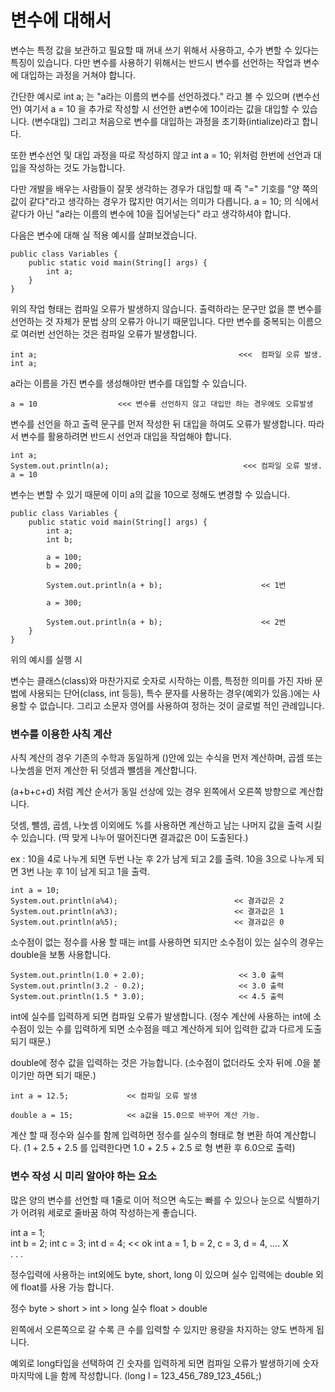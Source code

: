 
# 변수에 대해서


변수는 특정 값을 보관하고 필요할 때 꺼내 쓰기 위해서 사용하고, 수가 변할 수 있다는 특징이 있습니다.
다만 변수를 사용하기 위해서는 반드시 변수를 선언하는 작업과 변수에 대입하는 과정을 거쳐야 합니다.

간단한 예시로 int a; 는 "a라는 이름의 변수를 선언하겠다." 라고 볼 수 있으며
(변수선언)
여기서 a = 10 을 추가로 작성할 시 선언한 a변수에 10이라는 값을 대입할 수 있습니다. (변수대입)
그리고 처음으로 변수를 대입하는 과정을 초기화(intialize)라고 합니다.

또한 변수선언 및 대입 과정을 따로 작성하지 않고
int a = 10;
위처럼 한번에 선언과 대입을 작성하는 것도 가능합니다.

다만 개발을 배우는 사람들이 잘못 생각하는 경우가 대입할 때 즉 "=" 기호를 "양 쪽의 값이 같다"라고 생각하는 경우가 많지만 여기서는 의미가 다릅니다.
a = 10; 의 식에서 같다가 아닌 "a라는 이름의 변수에 10을 집어넣는다" 라고 생각하셔야 합니다.



다음은 변수에 대해 실 적용 예시를 살펴보겠습니다.

```
public class Variables {
	public static void main(String[] args) {
		int a;
	}
}		
```

위의 작업 형태는 컴파일 오류가 발생하지 않습니다. 출력하라는 문구만 없을 뿐 변수를 선언하는 것 자체가 문법 상의 오류가 아니기 때문입니다.
다만 변수를 중복되는 이름으로 여러번 선언하는 것은 컴파일 오류가 발생합니다.

```
int a;                                             <<<  컴파일 오류 발생.
int a;
```

a라는 이름을 가진 변수를 생성해야만 변수를 대입할 수 있습니다.

```
a = 10                  <<< 변수를 선언하지 않고 대입만 하는 경우에도 오류발생
```

변수를 선언을 하고 출력 문구를 먼저 작성한 뒤 대입을 하여도 오류가 발생합니다.
따라서 변수를 활용하려면 반드시 선언과 대입을 작업해야 합니다.

```
int a;
System.out.println(a);                              <<< 컴파일 오류 발생.
a = 10
```

변수는 변할 수 있기 때문에 이미 a의 값을 10으로 정해도 변경할 수 있습니다.

```
public class Variables {
	public static void main(String[] args) {
		int a;		
		int b;
		
		a = 100; 
		b = 200;
		
		System.out.println(a + b);                      << 1번
		
		a = 300;
		
		System.out.println(a + b);                      << 2번
	}
}
```

위의 예시를 실행 시

변수는 클래스(class)와 마찬가지로 숫자로 시작하는 이름, 특정한 의미를 가진 자바 문법에 사용되는 단어(class, int 등등), 특수 문자를 사용하는 경우(예외가 있음.)에는 사용할 수 없습니다. 
그리고 소문자 영어를 사용하여 정하는 것이 글로벌 적인 관례입니다.




### 변수를 이용한 사칙 계산



사칙 계산의 경우 기존의 수학과 동일하게 ()안에 있는 수식을 먼저 계산하며,
곱셈 또는 나눗셈을 먼저 계산한 뒤 덧셈과 뺄셈을 계산합니다.

(a+b+c+d) 처럼 계산 순서가 동일 선상에 있는 경우 왼쪽에서 오른쪽 방향으로 계산합니다.

덧셈, 뺄셈, 곱셈, 나눗셈 이외에도 %를 사용하면 계산하고 남는 나머지 값을 출력 시킬 수 있습니다. (딱 맞게 나누어 떨어진다면 결과값은 0이 도출된다.)

ex :    10을 4로 나누게 되면 두번 나눈 후 2가 남게 되고 2를 출력.
     10을 3으로 나누게 되면 3번 나눈 후 1이 남게 되고 1을 출력.
```
int a = 10;
System.out.println(a%4);                          << 결과값은 2
System.out.println(a%3);                          << 결과값은 1
System.out.println(a%5);                          << 결과값은 0
```

소수점이 없는 정수를 사용 할 때는 int를 사용하면 되지만 소수점이 있는 실수의 경우는 double을 보통 사용합니다.

```
System.out.println(1.0 + 2.0);	                   << 3.0 출력
System.out.println(3.2 - 0.2);	                   << 3.0 출력
System.out.println(1.5 * 3.0);	                   << 4.5 출력
```

int에 실수를 입력하게 되면 컴파일 오류가 발생합니다.
(정수 계산에 사용하는 int에 소수점이 있는 수를 입력하게 되면 소수점을 떼고 계산하게 되어 입력한 값과 다르게 도출되기 때문.)

double에 정수 값을 입력하는 것은 가능합니다.
(소수점이 없더라도 숫자 뒤에 .0을 붙이기만 하면 되기 때문.)

```
int a = 12.5;             << 컴파일 오류 발생

double a = 15;            << a값을 15.0으로 바꾸어 계산 가능.
```

계산 할 때 정수와 실수를 함께 입력하면 정수를 실수의 형태로 형 변환 하여 계산합니다.
(1 + 2.5 + 2.5 를 입력한다면 1.0 + 2.5 + 2.5 로 형 변환 후 6.0으로 출력)




### 변수 작성 시 미리 알아야 하는 요소



많은 양의 변수를 선언할 때 1줄로 이어 적으면 속도는 빠를 수 있으나 눈으로 식별하기가 어려워 세로로 줄바꿈 하여 작성하는게 좋습니다.

int a = 1;                         
int b = 2;
int c = 3;
int d = 4;       << ok                                 int a = 1, b = 2, c = 3, d = 4, ....       X    
    .
    .
    .


정수입력에 사용하는 int외에도 byte, short, long 이 있으며
실수 입력에는 double 외에 float를 사용 가능 합니다.

정수 byte > short > int > long
실수 float > double

왼쪽에서 오른쪽으로 갈 수록 큰 수를 입력할 수 있지만 용량을 차지하는 양도 변하게 됩니다.

예외로 long타입을 선택하여 긴 숫자를 입력하게 되면 컴파일 오류가 발생하기에 숫자 마지막에 L을 함께 작성합니다.
(long l = 123_456_789_123_456L;)

